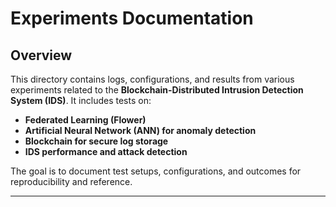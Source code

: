 # **Experiments Documentation**

## **Overview**
This directory contains logs, configurations, and results from various experiments related to the **Blockchain-Distributed Intrusion Detection System (IDS)**. It includes tests on:
- **Federated Learning (Flower)**
- **Artificial Neural Network (ANN) for anomaly detection**
- **Blockchain for secure log storage**
- **IDS performance and attack detection**

The goal is to document test setups, configurations, and outcomes for reproducibility and reference.

---


